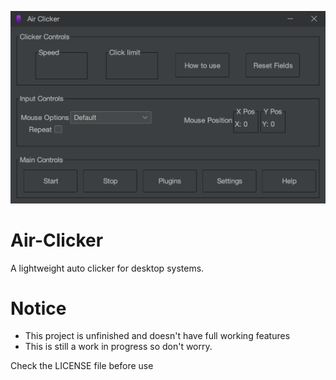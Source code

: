 <!-- You are cool if you see this ;) -->
<!-- Feel free to style similar to me -->


<p align="center">
	<img src="uiu.png" alt="Air Clicker"/> 
</p>


# Air-Clicker
A lightweight auto clicker for desktop systems.

# Notice
- This project is unfinished and doesn't have full working features
- This is still a work in progress so don't worry.

Check the LICENSE file before use
